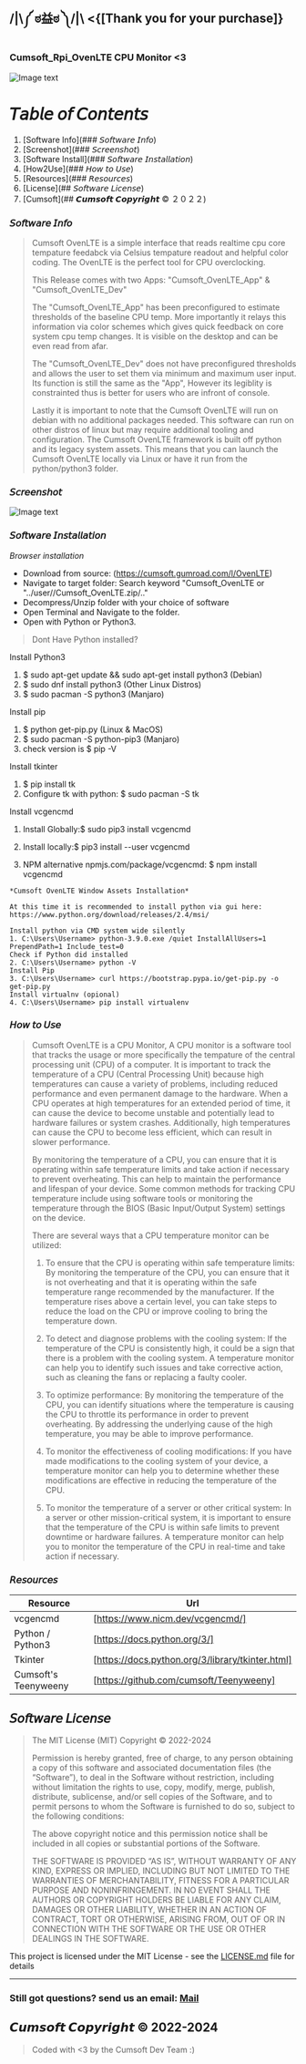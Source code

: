 ##  /|\༼ ಠ益ಠ ༽/|\    <{[Thank you for your purchase]}

### Cumsoft_Rpi_OvenLTE CPU Monitor <3

![Image text](https://github.com/cumsoft/OvenLTE/blob/8fb741d7c4441a6a226eb3358b961d5a79b44bda/Cumsoft_OvenLTE_ScreenShot.png)

# 𝘛𝘢𝘣𝘭𝘦 𝘰𝘧 𝘊𝘰𝘯𝘵𝘦𝘯𝘵𝘴
1. [Software Info](### 𝘚𝘰𝘧𝘵𝘸𝘢𝘳𝘦 𝘐𝘯𝘧𝘰)
2. [Screenshot](### 𝘚𝘤𝘳𝘦𝘦𝘯𝘴𝘩𝘰𝘵)
4. [Software Install](### 𝘚𝘰𝘧𝘵𝘸𝘢𝘳𝘦 𝘐𝘯𝘴𝘵𝘢𝘭𝘭𝘢𝘵𝘪𝘰𝘯)
5. [How2Use](### 𝘏𝘰𝘸 𝘵𝘰 𝘜𝘴𝘦)
6. [Resources](### 𝘙𝘦𝘴𝘰𝘶𝘳𝘤𝘦𝘴)
7. [License](## 𝘚𝘰𝘧𝘵𝘸𝘢𝘳𝘦 𝘓𝘪𝘤𝘦𝘯𝘴𝘦)
8. [Cumsoft](## 𝘾𝙪𝙢𝙨𝙤𝙛𝙩 𝘾𝙤𝙥𝙮𝙧𝙞𝙜𝙝𝙩 © ２０２２)

### 𝘚𝘰𝘧𝘵𝘸𝘢𝘳𝘦 𝘐𝘯𝘧𝘰
> Cumsoft OvenLTE is a simple interface that reads realtime cpu core tempature feedabck via Celsius tempature readout and helpful color coding. 
> The OvenLTE is the perfect tool for CPU overclocking. 
>
> This Release comes with two Apps:
> "Cumsoft_OvenLTE_App" & "Cumsoft_OvenLTE_Dev"
>
> The "Cumsoft_OvenLTE_App" has been preconfigured to estimate thresholds of the baseline CPU temp. More importantly it relays this information via color schemes which gives quick feedback on core system cpu temp changes. It is visible on the desktop and can be even read from afar.
>
> The "Cumsoft_OvenLTE_Dev" does not have preconfigured thresholds and allows the user to set them via minimum and maximum user input. Its function is still the same as the "App", However its legiblity is constrainted thus is better for users who are infront of console.
>
> Lastly it is important to note that the Cumsoft OvenLTE will run on debian with no additional packages needed. This software can run on other distros of linux but may require additional tooling and configuration. The Cumsoft OvenLTE framework is built off python and its legacy system assets. This means that you can launch the Cumsoft OvenLTE locally via Linux or have it run from the python/python3 folder.


### 𝘚𝘤𝘳𝘦𝘦𝘯𝘴𝘩𝘰𝘵
![Image text](https://github.com/cumsoft/OvenLTE/blob/f8556b391f13dbd31b1963583c3f106371edfe11/Cumsoft_OvenLTE_ScreenShot2.png)

### 𝘚𝘰𝘧𝘵𝘸𝘢𝘳𝘦 𝘐𝘯𝘴𝘵𝘢𝘭𝘭𝘢𝘵𝘪𝘰𝘯

*Browser installation*
- Download from source: (https://cumsoft.gumroad.com/l/OvenLTE)
- Navigate to target folder: Search keyword "Cumsoft_OvenLTE or "../user//Cumsoft_OvenLTE.zip/.."
- Decompress/Unzip folder with your choice of software 
- Open Terminal and Navigate to the folder.
- Open with Python or Python3.

> Dont Have Python installed?

Install Python3
1. $ sudo apt-get update && sudo apt-get install python3 (Debian)
2. $ sudo dnf install python3 (Other Linux Distros)
3. $ sudo pacman -S python3 (Manjaro)

Install pip 
1. $ python get-pip.py (Linux & MacOS)
2. $ sudo pacman -S python-pip3 (Manjaro)
3. check version is $ pip -V

Install tkinter
1. $ pip install tk
2. Configure tk with python: $ sudo pacman -S tk

Install vcgencmd

1. Install Globally:$ sudo pip3 install vcgencmd
2. Install locally:$ pip3 install --user vcgencmd

3. NPM alternative npmjs.com/package/vcgencmd: $ npm install vcgencmd

```
*Cumsoft OvenLTE Window Assets Installation*

At this time it is recommended to install python via gui here: https://www.python.org/download/releases/2.4/msi/

Install python via CMD system wide silently
1. C:\Users\Username> python-3.9.0.exe /quiet InstallAllUsers=1 PrependPath=1 Include_test=0
Check if Python did installed
2. C:\Users\Username> python -V
Install Pip
3. C:\Users\Username> curl https://bootstrap.pypa.io/get-pip.py -o get-pip.py
Install virtualnv (opional)
4. C:\Users\Username> pip install virtualenv

```
### 𝘏𝘰𝘸 𝘵𝘰 𝘜𝘴𝘦

> Cumsoft OvenLTE is a CPU Monitor, A CPU monitor is a software tool that tracks the usage or more specifically the tempature of the central processing unit (CPU) of a computer. It is important to track the temperature of a CPU (Central Processing Unit) because high temperatures can cause a variety of problems, including reduced performance and even permanent damage to the hardware. When a CPU operates at high temperatures for an extended period of time, it can cause the device to become unstable and potentially lead to hardware failures or system crashes. Additionally, high temperatures can cause the CPU to become less efficient, which can result in slower performance.
> 
> By monitoring the temperature of a CPU, you can ensure that it is operating within safe temperature limits and take action if necessary to prevent overheating. This can help to maintain the performance and lifespan of your device. Some common methods for tracking CPU temperature include using software tools or monitoring the temperature through the BIOS (Basic Input/Output System) settings on the device.
>
> There are several ways that a CPU temperature monitor can be utilized:
>
> 1. To ensure that the CPU is operating within safe temperature limits: By monitoring the temperature of the CPU, you can ensure that it is not overheating and that it is operating within the safe temperature range recommended by the manufacturer. If the temperature rises above a certain level, you can take steps to reduce the load on the CPU or improve cooling to bring the temperature down.
>
> 2. To detect and diagnose problems with the cooling system: If the temperature of the CPU is consistently high, it could be a sign that there is a problem with the cooling system. A temperature monitor can help you to identify such issues and take corrective action, such as cleaning the fans or replacing a faulty cooler.
>
> 3. To optimize performance: By monitoring the temperature of the CPU, you can identify situations where the temperature is causing the CPU to throttle its performance in order to prevent overheating. By addressing the underlying cause of the high temperature, you may be able to improve performance.
>
> 4. To monitor the effectiveness of cooling modifications: If you have made modifications to the cooling system of your device, a temperature monitor can help you to determine whether these modifications are effective in reducing the temperature of the CPU.
>
> 5. To monitor the temperature of a server or other critical system: In a server or other mission-critical system, it is important to ensure that the temperature of the CPU is within safe limits to prevent downtime or hardware failures. A temperature monitor can help you to monitor the temperature of the CPU in real-time and take action if necessary.
>

### 𝘙𝘦𝘴𝘰𝘶𝘳𝘤𝘦𝘴

| Resource | Url |
| ------ | ------ |
| vcgencmd | [https://www.nicm.dev/vcgencmd/] |
| Python / Python3 | [https://docs.python.org/3/] |
| Tkinter | [https://docs.python.org/3/library/tkinter.html] |
| Cumsoft's Teenyweeny | [https://github.com/cumsoft/Teenyweeny] |

## 𝘚𝘰𝘧𝘵𝘸𝘢𝘳𝘦 𝘓𝘪𝘤𝘦𝘯𝘴𝘦
> The MIT License (MIT)
Copyright © 2022-2024 <copyright holders>
>
> Permission is hereby granted, free of charge, to any person obtaining a copy of this software and associated documentation files (the “Software”), to deal in the Software without restriction, including without limitation the rights to use, copy, modify, merge, publish, distribute, sublicense, and/or sell copies of the Software, and to permit persons to whom the Software is furnished to do so, subject to the following conditions:
>
> The above copyright notice and this permission notice shall be included in all copies or substantial portions of the Software.
>
> THE SOFTWARE IS PROVIDED “AS IS”, WITHOUT WARRANTY OF ANY KIND, EXPRESS OR IMPLIED, INCLUDING BUT NOT LIMITED TO THE WARRANTIES OF MERCHANTABILITY, FITNESS FOR A PARTICULAR PURPOSE AND NONINFRINGEMENT. IN NO EVENT SHALL THE AUTHORS OR COPYRIGHT HOLDERS BE LIABLE FOR ANY CLAIM, DAMAGES OR OTHER LIABILITY, WHETHER IN AN ACTION OF CONTRACT, TORT OR OTHERWISE, ARISING FROM, OUT OF OR IN CONNECTION WITH THE SOFTWARE OR THE USE OR OTHER DEALINGS IN THE SOFTWARE.

This project is licensed under the MIT License - see the [LICENSE.md](LICENSE.md) file for details
____________________________________________________________________________________
### Still got questions? send us an email: [Mail](mailto:cumsoft.subscribe@gmail.com)

## 𝘾𝙪𝙢𝙨𝙤𝙛𝙩 𝘾𝙤𝙥𝙮𝙧𝙞𝙜𝙝𝙩 © 2022-2024
> Coded with <3 by the Cumsoft Dev Team :)

